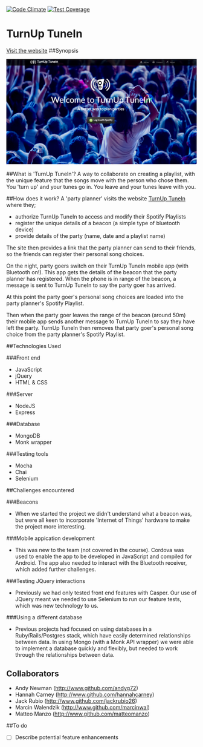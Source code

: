 [![Code Climate](https://codeclimate.com/github/matteomanzo/Playlister/badges/gpa.svg)](https://codeclimate.com/github/matteomanzo/Playlister) [![Test Coverage](https://codeclimate.com/github/matteomanzo/Playlister/badges/coverage.svg)](https://codeclimate.com/github/matteomanzo/Playlister)

TurnUp TuneIn
=======================
[Visit the website](https://turnuptunein.herokuapp.com)
##Synopsis

![IMAGE](public/TurnUpTuneIn.png)

##What is 'TurnUp TuneIn'?
A way to collaborate on creating a playlist, with the unique feature that the songs move with the person who chose them. You 'turn up' and your tunes go in. You leave and your tunes leave with you.

##How does it work?
A 'party planner' visits the website [TurnUp TuneIn](https://turnuptunein.herokuapp.com) where they;
- authorize TurnUp TuneIn to access and modify their Spotify Playlists
- register the unique details of a beacon (a simple type of bluetooth device)
- provide details of the party (name, date and a playlist name)

The site then provides a link that the party planner can send to their friends, so the friends can register their personal song choices.

On the night, party goers switch on their TurnUp TuneIn mobile app (with Bluetooth on!). This app gets the details of the beacon that the party planner has registered. When the phone is in range of the beacon, a message is sent to TurnUp TuneIn to say the party goer has arrived.

At this point the party goer's personal song choices are loaded into the party planner's Spotify Playlist.

Then when the party goer leaves the range of the beacon (around 50m) their mobile app sends another message to TurnUp TuneIn to say they have left the party. TurnUp TuneIn then removes that party goer's personal song choice from the party planner's Spotify Playlist.

##Technologies Used

###Front end
- JavaScript
- jQuery
- HTML & CSS

###Server
- NodeJS
- Express

###Database
- MongoDB
- Monk wrapper

###Testing tools
- Mocha
- Chai
- Selenium

##Challenges encountered

###Beacons
- When we started the project we didn't understand what a beacon was, but were all keen to incorporate 'Internet of Things' hardware to make the project more interesting.

###Mobile appication development
- This was new to the team (not covered in the course). Cordova was used to enable the app to be developed in JavaScript and compiled for Android. The app also needed to interact with the Bluetooth receiver, which added further challenges.

###Testing JQuery interactions
- Previously we had only tested front end features with Casper. Our use of JQuery meant we needed to use Selenium to run our feature tests, which was new technology to us.

###Using a different database
- Previous projects had focused on using databases in a Ruby/Rails/Postgres stack, which have easily determined relationships between data. In using Mongo (with a Monk API wrapper) we were able to implement a database quickly and flexibly, but needed to work through the relationships between data.

## Collaborators
- Andy Newman (http://www.github.com/andyg72)
- Hannah Carney (http://www.github.com/hannahcarney)
- Jack Rubio (http://www.github.com/jackrubio26)
- Marcin Walendzik (http://www.github.com/marcinwal)
- Matteo Manzo (http://www.github.com/matteomanzo)

##To do
- [ ] Describe potential feature enhancements
